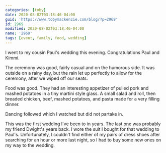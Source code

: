 ```yaml
---
categories: [toby]
date: 2020-08-02T03:18:46-04:00
guid: 'https://www.tobymackenzie.com/blog/?p=2969'
id: 2969
modified: 2020-08-02T03:18:46-04:00
name: '2969'
tags: [event, family, food, wedding]
---
```


I went to my cousin Paul's wedding this evening.  Congratulations Paul and Kimmi.

<!--more-->

The ceremony was good, fairly casual and on the humorous side.  It was outside on a rainy day, but the rain let up perfectly to allow for the ceremony, after we wiped off our seats.

Food was good.  They had an interesting appetizer of pulled pork and mashed potatoes in a tiny martini style glass.  A small salad and roll, then breaded chicken, beef, mashed potatoes, and pasta made for a very filling dinner.

Dancing followed which I watched but did not partake in.

This was the first wedding I've been to in years.  The last one was probably my friend Dwight's years back.  I wore the suit I bought for that wedding to Paul's.  Unfortunately, I couldn't find either of my pairs of dress shoes after searching for an hour or more last night, so I had to buy some new ones on my way to the wedding.
